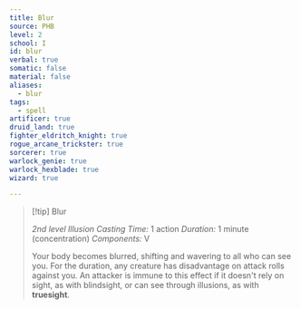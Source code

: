 ```yaml
---
title: Blur
source: PHB
level: 2
school: I
id: blur
verbal: true
somatic: false
material: false
aliases:
  - blur
tags:
  - spell
artificer: true
druid_land: true
fighter_eldritch_knight: true
rogue_arcane_trickster: true
sorcerer: true
warlock_genie: true
warlock_hexblade: true
wizard: true

---
```

>[!tip] Blur
>
> *2nd level Illusion*
> *Casting Time:* 1 action
> *Duration:* 1 minute (concentration)
> *Components:* V
>
>Your body becomes blurred, shifting and wavering to all who can see you. For the duration, any creature has disadvantage on attack rolls against you. An attacker is immune to this effect if it doesn't rely on sight, as with blindsight, or can see through illusions, as with **truesight**.
>

